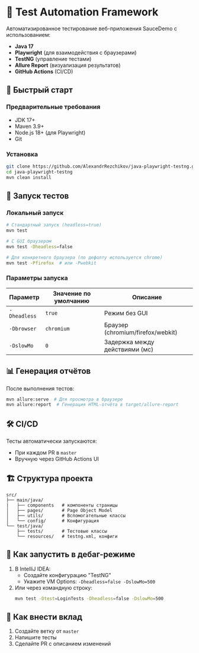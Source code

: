 # 🚀 Test Automation Framework

Автоматизированное тестирование веб-приложения SauceDemo с использованием:
- **Java 17**
- **Playwright** (для взаимодействия с браузерами)
- **TestNG** (управление тестами)
- **Allure Report** (визуализация результатов)
- **GitHub Actions** (CI/CD)

## 📌 Быстрый старт

### Предварительные требования
- JDK 17+
- Maven 3.9+
- Node.js 18+ (для Playwright)
- Git

### Установка
```bash
git clone https://github.com/AlexandrRezchikov/java-playwright-testng.git
cd java-playwright-testng
mvn clean install
```

## 🧪 Запуск тестов

### Локальный запуск
```bash
# Стандартный запуск (headless=true)
mvn test

# С GUI браузером
mvn test -Dheadless=false

# Для конкретного браузера (по дефолту используется chrome)
mvn test -Pfirefox  # или -Pwebkit
```

### Параметры запуска
| Параметр         | Значение по умолчанию | Описание                            |
|------------------|-----------------------|-------------------------------------|
| `-Dheadless`     | `true`                | Режим без GUI                       |
| `-Dbrowser`      | `chromium`            | Браузер (chromium/firefox/webkit)   |
| `-DslowMo`       | `0`                   | Задержка между действиями (мс)      |

## 📊 Генерация отчётов
После выполнения тестов:
```bash
mvn allure:serve  # Для просмотра в браузере
mvn allure:report  # Генерация HTML-отчёта в target/allure-report
```

## 🛠️ CI/CD
Тесты автоматически запускаются:
- При каждом PR в `master`
- Вручную через GitHub Actions UI

## 🏗️ Структура проекта
```
src/
├── main/java/
|   ├── components   # компоненты страницы
│   ├── pages/       # Page Object Model
│   ├── utils/       # Вспомогательные классы
│   └── config/      # Конфигурация
└── test/java/
    ├── tests/       # Тестовые классы
    └── resources/   # testng.xml, конфиги
```

## 🐛 Как запустить в дебаг-режиме
1. В IntelliJ IDEA:
    - Создайте конфигурацию "TestNG"
    - Укажите VM Options: `-Dheadless=false -DslowMo=500`
2. Или через командную строку:
   ```bash
   mvn test -Dtest=LoginTests -Dheadless=false -DslowMo=500
   ```

## 🤝 Как внести вклад
1. Создайте ветку от `master`
2. Напишите тесты
3. Сделайте PR с описанием изменений

